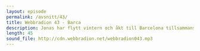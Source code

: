```yaml
---
layout: episode
permalink: /avsnitt/43/
title: Webbradion 43 - Barca
description: Jonas har flytt vintern och åkt till Barcelona tillsammans med Simon Hedl .. Hedberg. 
length: 45
sound_file: http://cdn.webbradion.net/webbradion043.mp3
---
```



